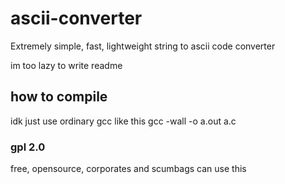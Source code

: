 # ascii-converter
Extremely simple, fast, lightweight string to ascii code converter

im too lazy to write readme

## how to compile
idk just use ordinary gcc like this
gcc -wall -o a.out a.c

### gpl 2.0
free, opensource, corporates and scumbags can use this
